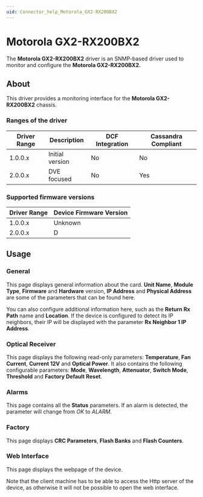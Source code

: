 ```yaml
---
uid: Connector_help_Motorola_GX2-RX200BX2
---
```


# Motorola GX2-RX200BX2

The **Motorola GX2-RX200BX2** driver is an SNMP-based driver used to monitor and configure the **Motorola GX2-RX200BX2.**

## About

This driver provides a monitoring interface for the **Motorola GX2-RX200BX2** chassis.

### Ranges of the driver

| **Driver Range** | **Description** | **DCF Integration** | **Cassandra Compliant** |
|------------------|-----------------|---------------------|-------------------------|
| 1.0.0.x          | Initial version | No                  | No                      |
| 2.0.0.x          | DVE focused     | No                  | Yes                     |

### Supported firmware versions

| **Driver Range** | **Device Firmware Version** |
|------------------|-----------------------------|
| 1.0.0.x          | Unknown                     |
| 2.0.0.x          | D                           |

## Usage

### General

This page displays general information about the card. **Unit Name**, **Module Type**, **Firmware** and **Hardware** version, **IP Address** and **Physical Address** are some of the parameters that can be found here.

You can also configure additional information here, such as the **Return Rx Path** name and **Location**. If the device is configured to detect its IP neighbors, their IP will be displayed with the parameter **Rx Neighbor 1 IP Address**.

### Optical Receiver

This page displays the following read-only parameters: **Temperature**, **Fan Current**, **Current 12V** and **Optical Power**. It also contains the following configurable parameters: **Mode**, **Wavelength**, **Attenuator**, **Switch Mode**, **Threshold** and **Factory Default Reset**.

### Alarms

This page contains all the **Status** parameters. If an alarm is detected, the parameter will change from *OK* to *ALARM*.

### Factory

This page displays **CRC Parameters**, **Flash Banks** and **Flash Counters**.

### Web Interface

This page displays the webpage of the device.

Note that the client machine has to be able to access the Http server of the device, as otherwise it will not be possible to open the web interface.
